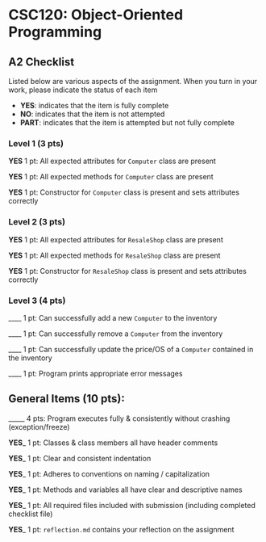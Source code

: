 # CSC120: Object-Oriented Programming
## A2 Checklist

Listed below are various aspects of the assignment.  When you turn in your work, please indicate the status of each item

- **YES**: indicates that the item is fully complete
- **NO**: indicates that the item is not attempted
- **PART**: indicates that the item is attempted but not fully complete

### Level 1 (3 pts)

__**YES**__ 1 pt: All expected attributes for `Computer` class are present

__**YES**__ 1 pt: All expected methods for `Computer` class are present

__**YES**__ 1 pt: Constructor for `Computer` class is present and sets attributes correctly

### Level 2 (3 pts)

__**YES**__ 1 pt: All expected attributes for `ResaleShop` class are present

__**YES**__ 1 pt: All expected methods for `ResaleShop` class are present

__**YES**__ 1 pt: Constructor for `ResaleShop` class is present and sets attributes correctly

### Level 3 (4 pts)

____ 1 pt: Can successfully add a new `Computer` to the inventory

____ 1 pt: Can successfully remove a `Computer` from the inventory

____ 1 pt: Can successfully update the price/OS of a `Computer` contained in the inventory

____ 1 pt: Program prints appropriate error messages

## General Items (10 pts):

_____ 4 pts: Program executes fully & consistently without crashing (exception/freeze)

__**YES**___ 1 pt: Classes & class members all have header comments

__**YES**___ 1 pt: Clear and consistent indentation

__**YES**___ 1 pt: Adheres to conventions on naming / capitalization

__**YES**___ 1 pt: Methods and variables all have clear and descriptive names

__**YES**___ 1 pt: All required files included with submission (including completed checklist file)

__**YES**___ 1 pt: `reflection.md` contains your reflection on the assignment
